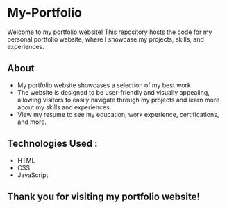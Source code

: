 # My-Portfolio
Welcome to my portfolio website! This repository hosts the code for my personal portfolio website, where I showcase my projects, skills, and experiences.

## About

<ul>
  
  <li>My portfolio website showcases a selection of my best work</li>
  <li>The website is designed to be user-friendly and visually appealing, allowing visitors to easily navigate through my projects and learn more about my skills and experiences.    </li>
  <li>View my resume to see my education, work experience, certifications, and more.</li>
  
</ul>

## Technologies Used :

<ul>
  <li>HTML</li>
  <li>CSS</li>
  <li>JavaScript</li>
</ul>

## Thank you for visiting my portfolio website!
